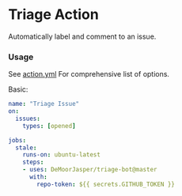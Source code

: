 # Triage Action

Automatically label and comment to an issue.

### Usage

See [action.yml](./action.yml) For comprehensive list of options.
 
Basic:

```yaml
name: "Triage Issue"
on:
  issues:
    types: [opened]

jobs:
  stale:
    runs-on: ubuntu-latest
    steps:
    - uses: DeMoorJasper/triage-bot@master
      with:
        repo-token: ${{ secrets.GITHUB_TOKEN }}
```
